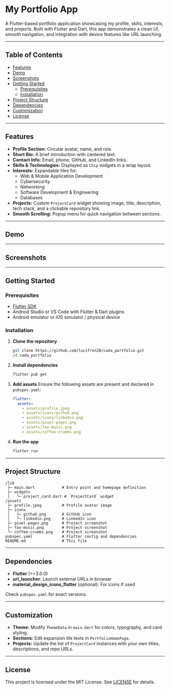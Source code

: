 # My Portfolio App

A Flutter-based portfolio application showcasing my profile, skills, interests, and projects. Built with Flutter and Dart, this app demonstrates a clean UI, smooth navigation, and integration with device features like URL launching.

---

## Table of Contents
- [Features](#features)
- [Demo](#demo)
- [Screenshots](#screenshots)
- [Getting Started](#getting-started)
    - [Prerequisites](#prerequisites)
    - [Installation](#installation)
- [Project Structure](#project-structure)
- [Dependencies](#dependencies)
- [Customization](#customization)
- [License](#license)

---

## Features
- **Profile Section:** Circular avatar, name, and role.
- **Short Bio:** A brief introduction with centered text.
- **Contact Info:** Email, phone, GitHub, and LinkedIn links.
- **Skills & Technologies:** Displayed as `Chip` widgets in a wrap layout.
- **Interests:** Expandable tiles for:
    - Web & Mobile Application Development
    - Cybersecurity
    - Networking
    - Software Development & Engineering
    - Databases
- **Projects:** Custom `ProjectCard` widget showing image, title, description, tech stack, and a clickable repository link.
- **Smooth Scrolling:** Popup menu for quick navigation between sections.

---

## Demo

---

## Screenshots

---

## Getting Started

### Prerequisites
- [Flutter SDK](https://flutter.dev/docs/get-started/install)
- Android Studio or VS Code with Flutter & Dart plugins
- Android emulator or iOS simulator / physical device

### Installation
1. **Clone the repository**
   ```bash
   git clone https://github.com/lucifron28/cada_portfolio.git
   cd cada_portfolio
   ```
2. **Install dependencies**
   ```bash
   flutter pub get
   ```
3. **Add assets**
   Ensure the following assets are present and declared in `pubspec.yaml`:
   ```yaml
   flutter:
     assets:
       - assets/profile.jpeg
       - assets/icons/github.png
       - assets/icons/linkedin.png
       - assets/pixel-pages.png
       - assets/fav-music.png
       - assets/coffee-crumbs.png
   ```
4. **Run the app**
   ```bash
   flutter run
   ```

---

## Project Structure
```
/lib
 ├─ main.dart            # Entry point and homepage definition
 ├─ widgets
 │   └─ project_card.dart # `ProjectCard` widget
/assets
 ├─ profile.jpeg         # Profile avatar image
 ├─ icons
 │   ├─ github.png       # GitHub icon
 │   └─ linkedin.png     # LinkedIn icon
 ├─ pixel-pages.png      # Project screenshot
 ├─ fav-music.png        # Project screenshot
 └─ coffee-crumbs.png    # Project screenshot
pubspec.yaml             # Flutter config and dependencies
README.md                # This file
```

---

## Dependencies
- **Flutter** (>=3.0.0)
- **url_launcher**: Launch external URLs in browser
- **material_design_icons_flutter** (optional): For icons if used

Check `pubspec.yaml` for exact versions.

---

## Customization
- **Theme:** Modify `ThemeData` in `main.dart` for colors, typography, and card styling.
- **Sections:** Edit expansion tile texts in `PortfolioHomePage`.
- **Projects:** Update the list of `ProjectCard` instances with your own titles, descriptions, and repo URLs.

---


## License
This project is licensed under the MIT License. See [LICENSE](LICENSE) for details.
